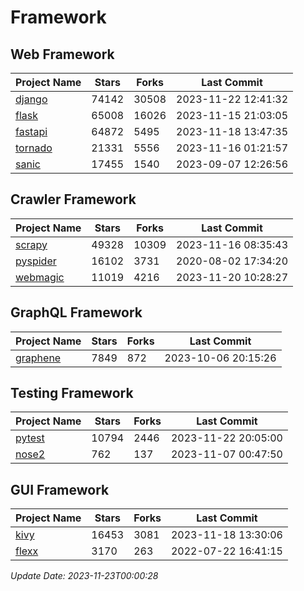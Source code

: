 # Framework

## Web Framework
| Project Name | Stars | Forks | Last Commit |
| ------------ | ----- | ----- | ----------- |
| [django](https://github.com/django/django) | 74142 | 30508 | 2023-11-22 12:41:32 |
| [flask](https://github.com/pallets/flask) | 65008 | 16026 | 2023-11-15 21:03:05 |
| [fastapi](https://github.com/tiangolo/fastapi) | 64872 | 5495 | 2023-11-18 13:47:35 |
| [tornado](https://github.com/tornadoweb/tornado) | 21331 | 5556 | 2023-11-16 01:21:57 |
| [sanic](https://github.com/sanic-org/sanic) | 17455 | 1540 | 2023-09-07 12:26:56 |

## Crawler Framework
| Project Name | Stars | Forks | Last Commit |
| ------------ | ----- | ----- | ----------- |
| [scrapy](https://github.com/scrapy/scrapy) | 49328 | 10309 | 2023-11-16 08:35:43 |
| [pyspider](https://github.com/binux/pyspider) | 16102 | 3731 | 2020-08-02 17:34:20 |
| [webmagic](https://github.com/code4craft/webmagic) | 11019 | 4216 | 2023-11-20 10:28:27 |

## GraphQL Framework
| Project Name | Stars | Forks | Last Commit |
| ------------ | ----- | ----- | ----------- |
| [graphene](https://github.com/graphql-python/graphene) | 7849 | 872 | 2023-10-06 20:15:26 |

## Testing Framework
| Project Name | Stars | Forks | Last Commit |
| ------------ | ----- | ----- | ----------- |
| [pytest](https://github.com/pytest-dev/pytest) | 10794 | 2446 | 2023-11-22 20:05:00 |
| [nose2](https://github.com/nose-devs/nose2) | 762 | 137 | 2023-11-07 00:47:50 |

## GUI Framework
| Project Name | Stars | Forks | Last Commit |
| ------------ | ----- | ----- | ----------- |
| [kivy](https://github.com/kivy/kivy) | 16453 | 3081 | 2023-11-18 13:30:06 |
| [flexx](https://github.com/flexxui/flexx) | 3170 | 263 | 2022-07-22 16:41:15 |

*Update Date: 2023-11-23T00:00:28*